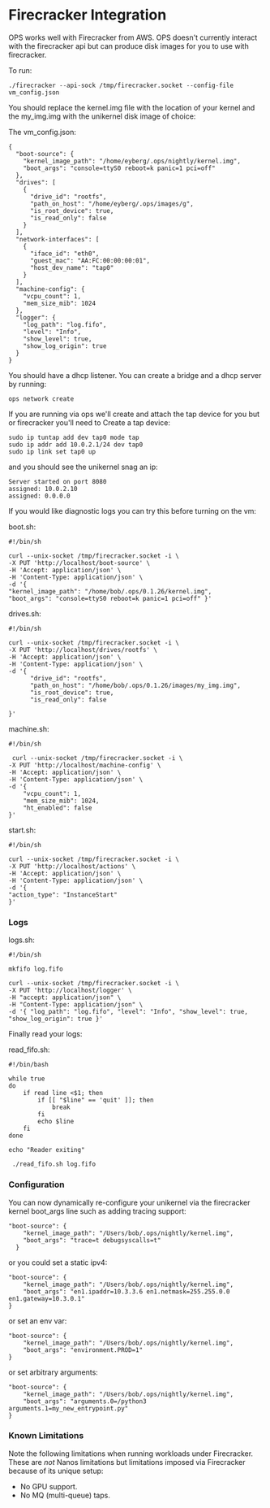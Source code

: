 Firecracker Integration
========================

OPS works well with Firecracker from AWS. OPS doesn't currently interact
with the firecracker api but can produce disk images for you to use with
firecracker.


To run:

```
./firecracker --api-sock /tmp/firecracker.socket --config-file vm_config.json
```

You should replace the kernel.img file with the location of your kernel
and the my_img.img with the unikernel disk image of choice:

The vm_config.json:
```
{
  "boot-source": {
    "kernel_image_path": "/home/eyberg/.ops/nightly/kernel.img",
    "boot_args": "console=ttyS0 reboot=k panic=1 pci=off"
  },
  "drives": [
    {
      "drive_id": "rootfs",
      "path_on_host": "/home/eyberg/.ops/images/g",
      "is_root_device": true,
      "is_read_only": false
    }
  ],
  "network-interfaces": [
    {
      "iface_id": "eth0",
      "guest_mac": "AA:FC:00:00:00:01",
      "host_dev_name": "tap0"
    }
  ],
  "machine-config": {
    "vcpu_count": 1,
    "mem_size_mib": 1024
  },
  "logger": {
    "log_path": "log.fifo",
    "level": "Info",
    "show_level": true,
    "show_log_origin": true
  }
}
```

You should have a dhcp listener. You can create a bridge and a dhcp
server by running:

```
ops network create
```

If you are running via ops we'll create and attach the tap device for
you but or firecracker you'll need to Create a tap device:
```
sudo ip tuntap add dev tap0 mode tap
sudo ip addr add 10.0.2.1/24 dev tap0
sudo ip link set tap0 up
```

and you should see the unikernel snag an ip:

```
Server started on port 8080
assigned: 10.0.2.10
assigned: 0.0.0.0
```

If you would like diagnostic logs you can try this before turning on the
vm:

boot.sh:
```
#!/bin/sh

curl --unix-socket /tmp/firecracker.socket -i \
-X PUT 'http://localhost/boot-source' \
-H 'Accept: application/json' \
-H 'Content-Type: application/json' \
-d '{
"kernel_image_path": "/home/bob/.ops/0.1.26/kernel.img",
"boot_args": "console=ttyS0 reboot=k panic=1 pci=off" }'
```

drives.sh:
```
#!/bin/sh

curl --unix-socket /tmp/firecracker.socket -i \
-X PUT 'http://localhost/drives/rootfs' \
-H 'Accept: application/json' \
-H 'Content-Type: application/json' \
-d '{
      "drive_id": "rootfs",
      "path_on_host": "/home/bob/.ops/0.1.26/images/my_img.img",
      "is_root_device": true,
      "is_read_only": false

}'
```

machine.sh:
```
#!/bin/sh

 curl --unix-socket /tmp/firecracker.socket -i \
-X PUT 'http://localhost/machine-config' \
-H 'Accept: application/json' \
-H 'Content-Type: application/json' \
-d '{
    "vcpu_count": 1,
    "mem_size_mib": 1024,
    "ht_enabled": false
}'
```

start.sh:
```
#!/bin/sh

curl --unix-socket /tmp/firecracker.socket -i \
-X PUT 'http://localhost/actions' \
-H 'Accept: application/json' \
-H 'Content-Type: application/json' \
-d '{
"action_type": "InstanceStart"
}'
```

### Logs

logs.sh:
```
#!/bin/sh

mkfifo log.fifo

curl --unix-socket /tmp/firecracker.socket -i \
-X PUT 'http://localhost/logger' \
-H "accept: application/json" \
-H "Content-Type: application/json" \
-d '{ "log_path": "log.fifo", "level": "Info", "show_level": true, "show_log_origin": true }'
```

Finally read your logs:

read_fifo.sh:
```
#!/bin/bash

while true
do
    if read line <$1; then
        if [[ "$line" == 'quit' ]]; then
            break
        fi
        echo $line
    fi
done

echo "Reader exiting"
```

```
 ./read_fifo.sh log.fifo
```

### Configuration

You can now dynamically re-configure your unikernel via the firecracker
kernel boot_args line such as adding tracing support:

```
"boot-source": {
    "kernel_image_path": "/Users/bob/.ops/nightly/kernel.img",
    "boot_args": "trace=t debugsyscalls=t"
  }
```

or you could set a static ipv4:

```
"boot-source": {
    "kernel_image_path": "/Users/bob/.ops/nightly/kernel.img",
    "boot_args": "en1.ipaddr=10.3.3.6 en1.netmask=255.255.0.0 en1.gateway=10.3.0.1"
}
```

or set an env var:

```
"boot-source": {
    "kernel_image_path": "/Users/bob/.ops/nightly/kernel.img",
    "boot_args": "environment.PROD=1"
}
```

or set arbitrary arguments:

```
"boot-source": {
    "kernel_image_path": "/Users/bob/.ops/nightly/kernel.img",
    "boot_args": "arguments.0=/python3 arguments.1=my_new_entrypoint.py"
}
```

### Known Limitations

Note the following limitations when running workloads under Firecracker.
These are *not* Nanos limitations but limitations imposed via
Firecracker because of its unique setup:

* No GPU support.
* No MQ (multi-queue) taps.
